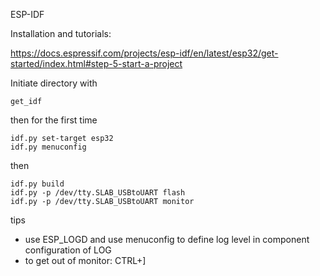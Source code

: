 ESP-IDF

Installation and tutorials:

https://docs.espressif.com/projects/esp-idf/en/latest/esp32/get-started/index.html#step-5-start-a-project



Initiate directory with 

```get_idf```

then for the first time

```
idf.py set-target esp32
idf.py menuconfig

```

then

```
idf.py build
idf.py -p /dev/tty.SLAB_USBtoUART flash
idf.py -p /dev/tty.SLAB_USBtoUART monitor

```


tips

* use ESP_LOGD and use menuconfig to define log level in component configuration of LOG
* to get out of monitor: CTRL+]





